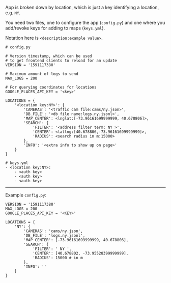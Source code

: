 App is broken down by location, which is just a key identifying a location, e.g. `NY`.

You need two files, one to configure the app (`config.py`) and one where you add/revoke keys for adding to maps (`keys.yml`).

Notation here is `<description:example value>`.

```
# config.py

# Version timestamp, which can be used
# to get frontend clients to reload for an update
VERSION = '1591117380'

# Maximum amount of logs to send
MAX_LOGS = 200

# For querying coordinates for locations
GOOGLE_PLACES_API_KEY = '<key>'

LOCATIONS = {
    '<location key:NY>': {
        'CAMERAS': '<traffic cam file:cams/ny.json>',
        'DB_FILE': '<db file name:logs.ny.jsonl>',
        'MAP_CENTER': <lnglat:[-73.96161699999999, 40.678806]>,
        'SEARCH': {
            'FILTER': '<address filter term: NY >',
            'CENTER': <latlng:[40.678806,-73.96161699999999]>,
            'RADIUS': <search radius in m:15000>
        },
        'INFO': '<extra info to show up on page>'
    }
}
```

```
# keys.yml
- <location key:NY>:
    - <auth key>
    - <auth key>
    - <auth key>
```

---

Example `config.py`:

```
VERSION = '1591117380'
MAX_LOGS = 200
GOOGLE_PLACES_API_KEY = '<KEY>'

LOCATIONS = {
    'NY': {
        'CAMERAS': 'cams/ny.json',
        'DB_FILE': 'logs.ny.jsonl',
        'MAP_CENTER': [-73.96161699999999, 40.678806],
        'SEARCH': {
            'FILTER': ' NY ',
            'CENTER': [40.678802, -73.95528399999999],
            'RADIUS': 15000 # in m
        },
        'INFO': ''
    }
}
```